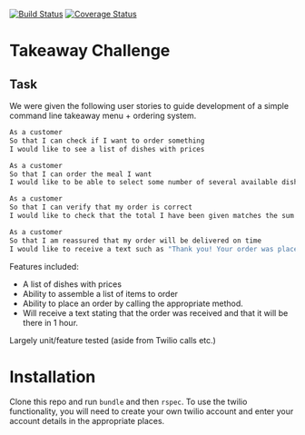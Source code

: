 [![Build Status](https://travis-ci.org/makersacademy/takeaway-challenge.svg?branch=master)](https://travis-ci.org/makersacademy/takeaway-challenge)
[![Coverage Status](https://coveralls.io/repos/makersacademy/takeaway-challenge/badge.png)](https://coveralls.io/r/makersacademy/takeaway-challenge)

Takeaway Challenge
==================

Task
-----

We were given the following user stories to guide development of a simple command line takeaway menu + ordering system.

```sh
As a customer
So that I can check if I want to order something
I would like to see a list of dishes with prices

As a customer
So that I can order the meal I want
I would like to be able to select some number of several available dishes

As a customer
So that I can verify that my order is correct
I would like to check that the total I have been given matches the sum of the various dishes in my order

As a customer
So that I am reassured that my order will be delivered on time
I would like to receive a text such as "Thank you! Your order was placed and will be delivered before 18:52" after I have ordered
```

Features included:

* A list of dishes with prices
* Ability to assemble a list of items to order
* Ability to place an order by calling the appropriate method.
* Will receive a text stating that the order was received and that it will be there in 1 hour.

Largely unit/feature tested (aside from Twilio calls etc.)

# Installation

Clone this repo and run ```bundle``` and then ```rspec```. To use the twilio functionality, you will need to create your own twilio account and enter your account details in the appropriate places.
